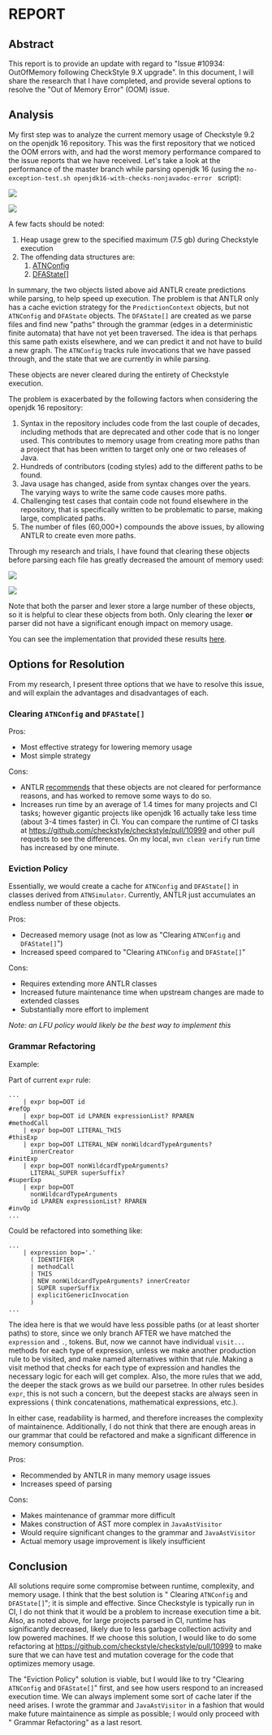 # REPORT

## Abstract

This report is to provide an update with regard to "Issue #10934: OutOfMemory following CheckStyle
9.X upgrade". In this document, I will share the research that I have completed, and provide several
options to resolve the "Out of Memory Error" (OOM) issue.

## Analysis

My first step was to analyze the current memory usage of Checkstyle 9.2 on the openjdk 16
repository. This was the first repository that we noticed the OOM errors with, and had the worst
memory performance compared to the issue reports that we have received. Let's take a look at the
performance of the master branch while parsing openjdk 16 (using
the `no-exception-test.sh openjdk16-with-checks-nonjavadoc-error `
script):

![](master.png)

![](master_heap_dump.png)

A few facts should be noted:

1. Heap usage grew to the specified maximum (7.5 gb) during Checkstyle execution
2. The offending data structures are:
    1. [ATNConfig](https://www.antlr.org/api/Java/org/antlr/v4/runtime/atn/ATNConfig.html)
    2. [DFAState[]](https://www.antlr.org/api/Java/org/antlr/v4/runtime/dfa/DFAState.html)

In summary, the two objects listed above aid ANTLR create predictions while parsing, to help speed
up execution. The problem is that ANTLR only has a cache eviction strategy for
the `PredictionContext` objects, but not `ATNConfig`
and `DFAState` objects. The
`DFAState[]` are created as we parse files and find new "paths" through the grammar (edges in a
deterministic finite automata) that have not yet been traversed. The idea is that perhaps this same
path exists elsewhere, and we can predict it and not have to build a new graph. The `ATNConfig`
tracks rule invocations that we have passed through, and the state that we are currently in while
parsing.

These objects are never cleared during the entirety of Checkstyle execution.

The problem is exacerbated by the following factors when considering the openjdk 16 repository:

1. Syntax in the repository includes code from the last couple of decades, including methods that
   are deprecated and other code that is no longer used. This contributes to memory usage from
   creating more paths than a project that has been written to target only one or two releases of
   Java.
2. Hundreds of contributors (coding styles) add to the different paths to be found.
3. Java usage has changed, aside from syntax changes over the years. The varying ways to write the
   same code causes more paths.
4. Challenging test cases that contain code not found elsewhere in the repository, that is
   specifically written to be problematic to parse, making large, complicated paths.
5. The number of files (60,000+) compounds the above issues, by allowing ANTLR to create even more
   paths.

Through my research and trials, I have found that clearing these objects before parsing each file
has greatly decreased the amount of memory used:

![](result.png)

![](result_heap_dump.png)

Note that both the parser and lexer store a large number of these objects, so it is helpful to clear
these objects from both. Only clearing the lexer **or** parser did not have a significant enough
impact on memory usage.

You can see the implementation that provided these
results [here](https://github.com/checkstyle/checkstyle/pull/10999).

## Options for Resolution

From my research, I present three options that we have to resolve this issue, and will explain the
advantages and disadvantages of each.

### Clearing `ATNConfig` and `DFAState[]`

Pros:

- Most effective strategy for lowering memory usage
- Most simple strategy

Cons:

- ANTLR [recommends](https://github.com/antlr/antlr4/issues/1944#issuecomment-314452899)
  that these objects are not cleared for performance reasons, and has worked to remove some ways to
  do so.
- Increases run time by an average of 1.4 times for many projects and CI tasks; however gigantic
  projects like openjdk 16 actually take less time (about 3-4 times faster) in CI. You can compare
  the runtime of CI tasks at https://github.com/checkstyle/checkstyle/pull/10999 and other pull
  requests to see the differences. On my local, `mvn clean verify` run time has increased by one
  minute.

### Eviction Policy

Essentially, we would create a cache for `ATNConfig` and `DFAState[]` in classes derived
from `ATNSimulator`. Currently, ANTLR just accumulates an endless number of these objects.

Pros:

- Decreased memory usage (not as low as "Clearing `ATNConfig` and `DFAState[]`")
- Increased speed compared to "Clearing `ATNConfig` and `DFAState[]`"

Cons:

- Requires extending more ANTLR classes
- Increased future maintenance time when upstream changes are made to extended classes
- Substantially more effort to implement

*Note: an LFU policy would likely be the best way to implement this*

### Grammar Refactoring

Example:

Part of current `expr` rule:

```antlrv4
...
    | expr bop=DOT id                                                      #refOp
    | expr bop=DOT id LPAREN expressionList? RPAREN                        #methodCall
    | expr bop=DOT LITERAL_THIS                                            #thisExp
    | expr bop=DOT LITERAL_NEW nonWildcardTypeArguments?
      innerCreator                                                         #initExp
    | expr bop=DOT nonWildcardTypeArguments?
      LITERAL_SUPER superSuffix?                                           #superExp
    | expr bop=DOT
      nonWildcardTypeArguments
      id LPAREN expressionList? RPAREN                                     #invOp
...

```

Could be refactored into something like:

```antlrv4
...
    | expression bop='.'
      ( IDENTIFIER
      | methodCall
      | THIS
      | NEW nonWildcardTypeArguments? innerCreator
      | SUPER superSuffix
      | explicitGenericInvocation
      )
...
```

The idea here is that we would have less possible paths (or at least shorter paths) to store, since
we only branch AFTER we have matched the `expression` and `.`, tokens. But, now we cannot have
individual `visit...` methods for each type of expression, unless we make another production rule to
be visited, and make named alternatives within that rule. Making a visit method that checks for each
type of expression and handles the necessary logic for each will get complex. Also, the more
rules that we add, the deeper the stack grows as we build our parsetree. In other rules
besides `expr`, this is not such a concern, but the deepest stacks are always seen in expressions (
think concatenations, mathematical expressions, etc.).

In either case, readability is harmed, and therefore increases the complexity of maintainence.
Additionally, I do not think that there are enough areas in our grammar that could be refactored and
make a significant difference in memory consumption.

Pros:

- Recommended by ANTLR in many memory usage issues
- Increases speed of parsing

Cons:

- Makes maintenance of grammar more difficult
- Makes construction of AST more complex in `JavaAstVisitor`
- Would require significant changes to the grammar and `JavaAstVisitor`
- Actual memory usage improvement is likely insufficient

## Conclusion

All solutions require some compromise between runtime, complexity, and memory usage. I think that
the best solution is "
Clearing `ATNConfig` and `DFAState[]`"; it is simple and effective. Since Checkstyle is typically
run in CI, I do not think that it would be a problem to increase execution time a bit. Also, as
noted above, for large projects parsed in CI, runtime has significantly decreased, likely due to
less garbage collection activity and low powered machines. If we choose this solution, I would like
to do some refactoring at https://github.com/checkstyle/checkstyle/pull/10999 to make sure that we
can have test and mutation coverage for the code that optimizes memory usage.

The "Eviction Policy" solution is viable, but I would like to try "Clearing `ATNConfig`
and `DFAState[]`" first, and see how users respond to an increased execution time. We can always
implement some sort of cache later if the need arises. I wrote the grammar and `JavaAstVisitor` in a
fashion that would make future maintainence as simple as possible; I would only proceed with "
Grammar Refactoring" as a last resort.
